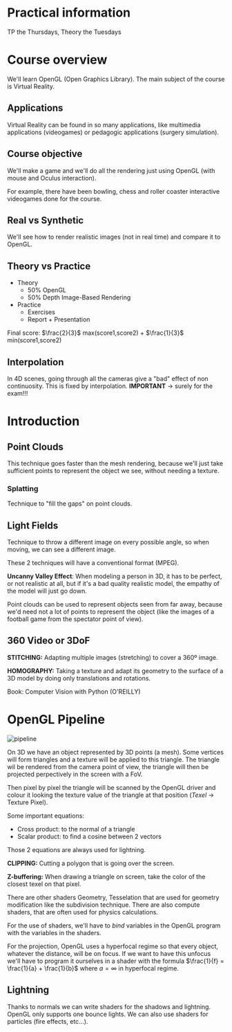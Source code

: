 # Practical information

TP the Thursdays, Theory the Tuesdays

# Course overview
We'll learn OpenGL (Open Graphics Library). The main subject of the course is Virtual Reality.
## Applications
Virtual Reality can be found in so many applications, like multimedia applications (videogames) or pedagogic applications (surgery simulation).

## Course objective
We'll make a game and we'll do all the rendering just using OpenGL (with mouse and Oculus interaction).

For example, there have been bowling, chess and roller coaster interactive videogames done for the course.

## Real vs Synthetic
We'll see how to render realistic images (not in real time) and compare it to OpenGL.

## Theory vs Practice
 - Theory
    - 50% OpenGL
    - 50% Depth Image-Based Rendering
 - Practice
    - Exercises
    - Report + Presentation

Final score: $\frac{2}{3}$ max(score1,score2) + $\frac{1}{3}$ min(score1,score2)

## Interpolation
In 4D scenes, going through all the cameras give a "bad" effect of non continuosity. This is fixed by interpolation. **IMPORTANT** $\to$ surely for the exam!!!

# Introduction

## Point Clouds
This technique goes faster than the mesh rendering, because we'll just take sufficient points to represent the object we see, without needing a texture.

### Splatting
Technique to "fill the gaps" on point clouds.

## Light Fields
Technique to throw a different image on every possible angle, so when moving, we can see a different image.

These 2 techniques will have a conventional format (MPEG).

**Uncanny Valley Effect**:
When modeling a person in 3D, it has to be perfect, or not realistic at all, but if it's a bad quality realistic model, the empathy of the model will just go down.

Point clouds can be used to represent objects seen from far away, because we'd need not a lot of points to represent the object (like the images of a football game from the spectator point of view).

## 360 Video or 3DoF

**STITCHING:** Adapting multiple images (stretching) to cover a 360º image.

**HOMOGRAPHY:** Taking a texture and adapt its geometry to the surface of a 3D model by doing only translations and rotations.

Book: Computer Vision with Python (O'REILLY)

# OpenGL Pipeline

![pipeline](https://www.ntu.edu.sg/home/ehchua/programming/opengl/images/Graphics3D_Pipe.png)

On 3D we have an object represented by 3D points (a mesh). Some vertices will form triangles and a texture will be applied to this triangle. The triangle wil be rendered from the camera point of view, the triangle will then be projected perpectively in the screen with a FoV.

Then pixel by pixel the triangle will be scanned by the OpenGL driver and colour it looking the texture value of the triangle at that position (*Texel* -> Texture Pixel).

Some important equations:

- Cross product: to the normal of a triangle
- Scalar product: to find a cosine between 2 vectors

Those 2 equations are always used for lightning.

**CLIPPING:** Cutting a polygon that is going over the screen.

**Z-buffering:** When drawing a triangle on screen, take the color of the closest texel on that pixel.

There are other shaders Geometry, Tesselation that are used for geometry modification like the subdivision technique. There are also compute shaders, that are often used for physics calculations.

For the use of shaders, we'll have to *bind* variables in the OpenGL program with the variables in the shaders.

For the projection, OpenGL uses a hyperfocal regime so that every object, whatever the distance, will be on focus. If we want to have this unfocus we'll have to program it ourselves in a shader with the formula $\frac{1}{f} = \frac{1}{a} + \frac{1}{b}$ where $a = \infty$ in hyperfocal regime.

## Lightning

Thanks to normals we can write shaders for the shadows and lightning. OpenGL only supports one bounce lights. We can also use shaders for particles (fire effects, etc...).
